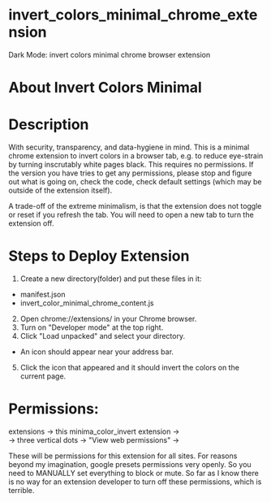 # invert_colors_minimal_chrome_extension
Dark Mode: invert colors minimal chrome browser extension

# About Invert Colors Minimal

# Description
With security, transparency, and data-hygiene in mind. 
This is a minimal chrome extension to invert colors in a browser tab,
e.g. to reduce eye-strain by turning inscrutably white pages black.
This requires no permissions. If the version you have tries to get any
permissions, please stop and figure out what is going on, check the code,
check default settings (which may be outside of the extension itself).

A trade-off of the extreme minimalism, is that the extension does not toggle
or reset if you refresh the tab. You will need to open a new tab to turn 
the extension off. 
 
# Steps to Deploy Extension
1. Create a new directory(folder) and put these files in it:
- manifest.json
- invert_color_minimal_chrome_content.js  

2. Open chrome://extensions/ in your Chrome browser.
3. Turn on "Developer mode" at the top right.
4. Click "Load unpacked" and select your directory.
- An icon should appear near your address bar. 
5. Click the icon that appeared and it should invert the colors on the current page.

# Permissions:
extensions -> this minima_color_invert extension ->  
-> three vertical dots ->  "View web permissions" -> 

These will be permissions for this extension for all sites.
For reasons beyond my imagination, google presets permissions
very openly. So you need to MANUALLY set everything to block or mute.
So far as I know there is no way for an extension developer to
turn off these permissions, which is terrible. 
